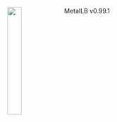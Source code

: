 ---
---
<img align="left" src="/images/logo/metallb-white.png" width="25%"></img>
MetalLB v0.99.1
<p style="clear: both"></p>
